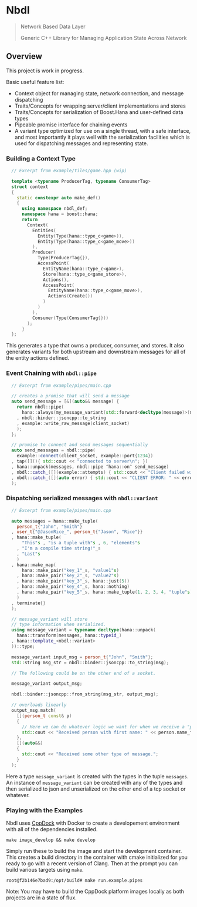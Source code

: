 # Nbdl

>Network Based Data Layer
>
>Generic C++ Library for Managing Application State Across Network 

## Overview

This project is work in progress.

Basic useful feature list:

* Context object for managing state, network connection, and message dispatching
* Traits/Concepts for wrapping server/client implementations and stores
* Traits/Concepts for serialization of Boost.Hana and user-defined data types
* Pipeable promise interface for chaining events
* A variant type optimized for use on a single thread, with a safe interface,
  and most importantly it plays well with the serialization facilities
  which is used for dispatching messages and representing state.

### Building a Context Type

```cpp
  // Excerpt from example/tiles/game.hpp (wip)

  template <typename ProducerTag, typename ConsumerTag>
  struct context
  {
    static constexpr auto make_def()
    {
      using namespace nbdl_def;
      namespace hana = boost::hana;
      return
        Context(
          Entities(
            Entity(Type(hana::type_c<game>)),
            Entity(Type(hana::type_c<game_move>))
          ),
          Producer(
            Type(ProducerTag{}),
            AccessPoint(
              EntityName(hana::type_c<game>),
              Store(hana::type_c<game_store>),
              Actions(),
              AccessPoint(
                EntityName(hana::type_c<game_move>),
                Actions(Create())
              )
            )
          ),
          Consumer(Type(ConsumerTag{}))
        );
      }
  };

```

This generates a type that owns a producer, consumer, and stores. It also generates variants for both upstream and downstream messages for all of the entity actions defined.

### Event Chaining with `nbdl::pipe`

```cpp
  // Excerpt from example/pipes/main.cpp

  // creates a promise that will send a message
  auto send_message = [&](auto&& message) {
    return nbdl::pipe(
      hana::always(my_message_variant(std::forward<decltype(message)>(message)))
    , nbdl::binder::jsoncpp::to_string
    , example::write_raw_message(client_socket)
    );
  };

  // promise to connect and send messages sequentially
  auto send_messages = nbdl::pipe(
    example::connect(client_socket, example::port{1234})
  , tap([](){ std::cout << "connected to server\n"; })
  , hana::unpack(messages, nbdl::pipe ^hana::on^ send_message)
  , nbdl::catch_([](example::attempts) { std::cout << "Client failed with too many attempts.\n"; })
  , nbdl::catch_([](auto error) { std::cout << "CLIENT ERROR: " << error.message() <<'\n'; })
  );
```

### Dispatching serialized messages with `nbdl::variant`

```cpp
  // Excerpt from example/pipes/main.cpp

  auto messages = hana::make_tuple(
    person_t{"John", "Smith"}
  , user_t{"@JasonRice_", person_t{"Jason", "Rice"}}
  , hana::make_tuple(
      "This"s , "is a tuple with"s , 6, "elements"s
    , "I'm a compile time string!"_s
    , "Last"s
    )
  , hana::make_map(
      hana::make_pair("key_1"_s, "value1"s)
    , hana::make_pair("key_2"_s, "value2"s)
    , hana::make_pair("key_3"_s, hana::just(5))
    , hana::make_pair("key_4"_s, hana::nothing)
    , hana::make_pair("key_5"_s, hana::make_tuple(1, 2, 3, 4, "tuple"s))
    )
  , terminate{}
  );

  // message_variant will store
  // type information when serialized.
  using message_variant = typename decltype(hana::unpack(
    hana::transform(messages, hana::typeid_)
  , hana::template_<nbdl::variant>
  ))::type;

  message_variant input_msg = person_t{"John", "Smith"};
  std::string msg_str = nbdl::binder::jsoncpp::to_string(msg);

  // The following could be on the other end of a socket.

  message_variant output_msg;

  nbdl::binder::jsoncpp::from_string(msg_str, output_msg);

  // overloads linearly
  output_msg.match(
    [](person_t const& p)
    {
      // Here we can do whatever logic we want for when we receive a "person".
      std::cout << "Received person with first name: " << person.name_first;
    },
    [](auto&&)
    { 
      std::cout << "Received some other type of message.";
    }
  );
```

Here a type `message_variant` is created with the types in the tuple `messages`.
An instance of `message_variant` can be created with any of the types and then
serialized to json and unserialized on the other end of a tcp socket or whatever.

### Playing with the Examples

Nbdl uses [CppDock](https://github.com/ricejasonf/cppdock) with Docker to create a developement environment with all of the dependencies installed.

```
make image_develop && make develop
```

Simply run these to build the image and start the development container. This creates a build directory in the container with cmake initialized for you ready to go with a recent version of Clang. Then at the prompt you can build various targets using `make`.

```
root@f2b146e7bad9:/opt/build# make run.example.pipes
```

Note: You may have to build the CppDock platform images locally as both projects are in a state of flux.

